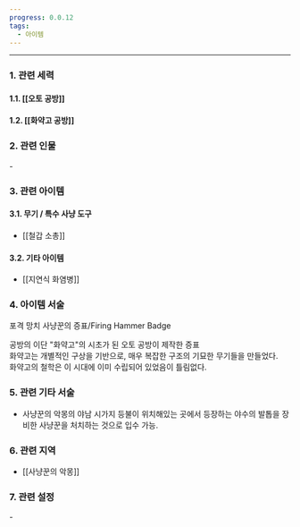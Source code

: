 ```yaml
---
progress: 0.0.12
tags:
  - 아이템
---
```

---
### 1. 관련 세력 
#### 1.1. [[오토 공방]]
#### 1.2. [[화약고 공방]]

### 2. 관련 인물
\-

### 3. 관련 아이템
#### 3.1. 무기 / 특수 사냥 도구
- [[철갑 소총]]
#### 3.2. 기타 아이템
- [[지연식 화염병]]


### 4. 아이템 서술
포격 망치 사냥꾼의 증표/Firing Hammer Badge

공방의 이단 "화약고"의 시초가 된 오토 공방이 제작한 증표  
화약고는 개별적인 구상을 기반으로, 매우 복잡한 구조의 기묘한 무기들을 만들었다.  
화약고의 철학은 이 시대에 이미 수립되어 있었음이 틀림없다.

### 5. 관련 기타 서술
- 사냥꾼의 악몽의 야남 시가지 등불이 위치해있는 곳에서 등장하는 야수의 발톱을 장비한 사냥꾼을 처치하는 것으로 입수 가능.

### 6. 관련 지역
- [[사냥꾼의 악몽]]

### 7. 관련 설정
\-